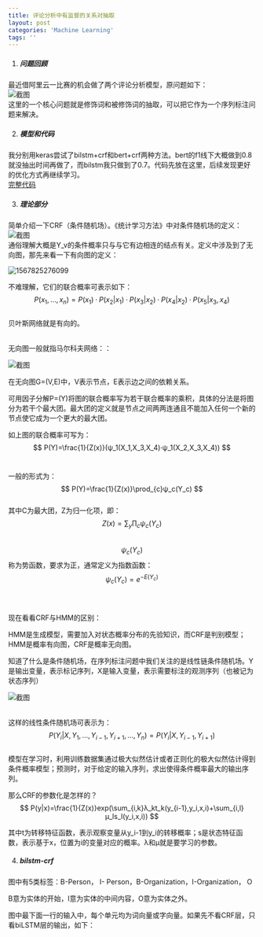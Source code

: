 ```yaml
---
title: 评论分析中有监督的关系对抽取
layout: post
categories: 'Machine Learning'
tags: ''
---
```

1. ##### 问题回顾  

  最近借阿里云一比赛的机会做了两个评论分析模型，原问题如下：    
  ![截图](https://paichin.github.io/assets/images4post/1.png)  
  这里的一个核心问题就是修饰词和被修饰词的抽取，可以把它作为一个序列标注问题来解决。  


2. ##### 模型和代码  

我分别用keras尝试了bilstm+crf和bert+crf两种方法。bert的f1线下大概做到0.8就没抽出时间再做了，而bilstm我只做到了0.7。代码先放在这里，后续发现更好的优化方式再继续学习。  
  [完整代码](https://github.com/paichin/dl-models---analyse-des-commentaires/tree/master)  
  
3. ##### 理论部分  

  简单介绍一下CRF（条件随机场）。《统计学习方法》中对条件随机场的定义：  
  ![截图](https://paichin.github.io/assets/images4post/2.png)  
  通俗理解大概是Y_v的条件概率只与与它有边相连的结点有关。定义中涉及到了无向图，那先来看一下有向图的定义：  <br>

  ![1567825276099](https://paichin.github.io/assets/images4post/3.png)

  不难理解，它们的联合概率可表示如下：
  $$
  P(x_1,...,x_n)=P(x_1)·P(x_2|x_1)·P(x_3|x_2)·P(x_4|x_2)·P(x_5|x_3,x_4)
  $$
  <br>贝叶斯网络就是有向的。

  <br>无向图一般就指马尔科夫网络：：<br>

  ![截图](https://paichin.github.io/assets/images4post/4.png)<br>

  在无向图G=(V,E)中，V表示节点，E表示边之间的依赖关系。

  可用因子分解P=(Y)将图的联合概率写为若干联合概率的乘积，具体的分法是将图分为若干个最大团。最大团的定义就是节点之间两两连通且不能加入任何一个新的节点使它成为一个更大的最大团。

  如上图的联合概率可写为：
  $$
  P(Y)=\frac{1}{Z(x)}(ψ_1(X_1,X_3,X_4)·ψ_1(X_2,X_3,X_4))
  $$
  <br>

  一般的形式为：
  $$
  P(Y)=\frac{1}{Z(x)}\prod_{c}ψ_c(Y_c)
  $$
  <br>其中C为最大团，Z为归一化项，即：
  $$
  Z(x)=\sum_y\prod_cψ_c(Y_c)
  $$
  <br>
  $$
  ψ_c(Y_c)
  $$
  称为势函数，要求为正，通常定义为指数函数：
  $$
  ψ_c(Y_c)=e^{-E(Y_c)}
  $$
  <br>

  <br>现在看看CRF与HMM的区别：<br>

  HMM是生成模型，需要加入对状态概率分布的先验知识，而CRF是判别模型；HMM是概率有向图，CRF是概率无向图。<br>

  知道了什么是条件随机场，在序列标注问题中我们关注的是线性链条件随机场。Y是输出变量，表示标记序列，X是输入变量，表示需要标注的观测序列（也被记为状态序列）<br>

  ![截图](https://paichin.github.io/assets/images4post/5.png)

  <br>这样的线性条件随机场可表示为：
  $$
  P(Y_i|X,Y_1,...,Y_{i-1},Y_{i+1},...,Y_n)=P(Y_i|X,Y_{i-1},Y_{i+1})
  $$
  <br>模型在学习时，利用训练数据集通过极大似然估计或者正则化的极大似然估计得到条件概率模型；预测时，对于给定的输入序列，求出使得条件概率最大的输出序列。

  那么CRF的参数化是怎样的？<br>
  $$
  P(y|x)=\frac{1}{Z(x)}exp(\sum_{i,k}λ_kt_k(y_{i-1},y_i,x,i)+\sum_{i,l}μ_ls_l(y_i,x,i))
  $$
  

  其中t为转移特征函数，表示观察变量从y_i-1到y_i的转移概率；s是状态特征函数，表示基于x，位置为i的变量对应的概率。λ和μ就是要学习的参数。

  

4. ##### bilstm-crf

  图中有5类标签：B-Person， I- Person，B-Organization，I-Organization， O

  B意为实体的开始，I意为实体的中间内容，O意为实体之外。

  图中最下面一行的输入中，每个单元均为词向量或字向量。如果先不看CRF层，只看biLSTM层的输出，如下：

  